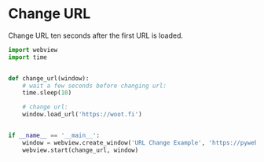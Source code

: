 # Change URL

Change URL ten seconds after the first URL is loaded.

``` python
import webview
import time


def change_url(window):
    # wait a few seconds before changing url:
    time.sleep(10)

    # change url:
    window.load_url('https://woot.fi')


if __name__ == '__main__':
    window = webview.create_window('URL Change Example', 'https://pywebview.flowrl.com/hello')
    webview.start(change_url, window)
```
